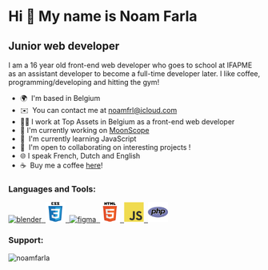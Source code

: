 Hi 👋 My name is Noam Farla
===========================

Junior web developer
--------------------

I am a 16 year old front-end web developer who goes to school at IFAPME as an assistant developer to become a full-time developer later. I like coffee, programming/developing and hitting the gym!

*   🌍  I'm based in Belgium
*   ✉️  You can contact me at [noamfrl@icloud.com](mailto:noamfrl@icloud.com)
*   👨‍💻  I work at Top Assets in Belgium as a front-end web developer
*   🚀  I'm currently working on [MoonScope]() 
*   🧠  I'm currently learning JavaScript
*   🤝  I'm open to collaborating on interesting projects !
*   🌐 I speak French, Dutch and English󠁧󠁢󠁥
*   ☕  Buy me a coffee [here](https://www.buymeacoffee.com/noamfarla)!


<h3 align="left">Languages and Tools:</h3>
<p align="left"> <a href="https://www.blender.org/" target="_blank" rel="noreferrer"> <img src="https://download.blender.org/branding/community/blender_community_badge_white.svg" alt="blender" width="40" height="40"/> </a> <a href="https://www.w3schools.com/css/" target="_blank" rel="noreferrer"> &nbsp;<img src="https://raw.githubusercontent.com/devicons/devicon/master/icons/css3/css3-original-wordmark.svg" alt="css3" width="40" height="40"/> </a> <a href="https://www.figma.com/" target="_blank" rel="noreferrer"> &nbsp;<img src="https://www.vectorlogo.zone/logos/figma/figma-icon.svg" alt="figma" width="40" height="40"/> </a> <a href="https://www.w3.org/html/" target="_blank" rel="noreferrer"> &nbsp;<img src="https://raw.githubusercontent.com/devicons/devicon/master/icons/html5/html5-original-wordmark.svg" alt="html5" width="40" height="40"/> </a> <a href="https://developer.mozilla.org/en-US/docs/Web/JavaScript" target="_blank" rel="noreferrer"> &nbsp;<img src="https://raw.githubusercontent.com/devicons/devicon/master/icons/javascript/javascript-original.svg" alt="javascript" width="40" height="40"/> </a> <a href="https://www.php.net" target="_blank" rel="noreferrer"> &nbsp;<img src="https://raw.githubusercontent.com/devicons/devicon/master/icons/php/php-original.svg" alt="php" width="40" height="40"/> </a> </p>


<h3 align="left">Support:</h3>
<p><a href="https://www.buymeacoffee.com/noamfarla"> <img align="left" src="https://cdn.buymeacoffee.com/buttons/v2/default-yellow.png" height="50" width="210" alt="noamfarla" /></a></p><br><br>

